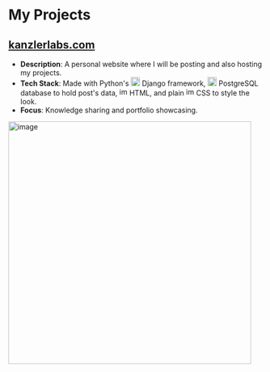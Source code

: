 # My Projects

## [kanzlerlabs.com](https://kanzlerlabs.com)

- **Description**: A personal website where I will be posting and also hosting my projects.
- **Tech Stack**: Made with Python's <img width="18" height="18" alt="image" src="https://github.com/user-attachments/assets/c64cb7f9-0935-4342-b0cb-31d257da21a7" /> Django framework, <img width="18" height="18" alt="image" src="https://github.com/user-attachments/assets/409ffb5f-eed2-4a67-bc83-9d3ee1ef19c4" /> PostgreSQL database to hold post's data, <img width="16" height="16" alt="image" src="https://github.com/user-attachments/assets/bb1dbd37-00c4-438c-92a7-89c73499d9ad" /> HTML, and plain <img width="16" height="16" alt="image" src="https://github.com/user-attachments/assets/df04bd08-6fde-4b31-82d5-f31cd85b9707" /> CSS to style the look.
- **Focus**: Knowledge sharing and portfolio showcasing.

<img width="480" height="auto" alt="image" src="https://github.com/user-attachments/assets/fa20bdf0-8e31-4457-a4e5-0b9831559214" />


<!---
Phobos7K/Phobos7K is a ✨ special ✨ repository because its `README.md` (this file) appears on your GitHub profile.
You can click the Preview link to take a look at your changes.
--->
